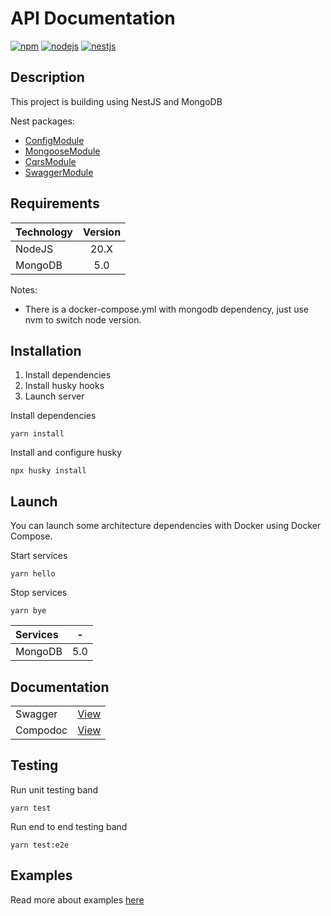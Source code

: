 # API Documentation

[![npm](https://badge.fury.io/js/npm.svg)](https://badge.fury.io/js/npm)
[![nodejs](https://img.shields.io/badge/node-v20.10.0-blue)](https://nodejs.org/en/download/)
[![nestjs](https://img.shields.io/badge/nestjs-10.2.7-red)](https://nestjs.com/)

## Description

This project is building using NestJS and MongoDB

Nest packages:

- [ConfigModule](https://docs.nestjs.com/techniques/configuration)
- [MongooseModule](https://docs.nestjs.com/techniques/mongodb)
- [CqrsModule](https://docs.nestjs.com/recipes/cqrs)
- [SwaggerModule](https://docs.nestjs.com/openapi/introduction)

## Requirements

|Technology |Version|
|:----------|:-----:|
| NodeJS    | 20.X  |
| MongoDB   | 5.0   |

Notes:

- There is a docker-compose.yml with mongodb dependency, just use nvm to switch node version.

## Installation

1. Install dependencies
2. Install husky hooks
3. Launch server

Install dependencies

```shell
yarn install
```

Install and configure husky

```shell
npx husky install
```

## Launch

You can launch some architecture dependencies with Docker using Docker Compose.

Start services

```shell
yarn hello
```

Stop services

```shell
yarn bye
```

| Services |  -   |
|:---------|:----:|
| MongoDB  | 5.0  |

## Documentation

|          |                                                       |
|:---------|:------------------------------------------------------|
| Swagger  | [View](http://localhost:3000/docs)                    |
| Compodoc | [View](https://docs.nestjs.com/recipes/documentation) |

## Testing

Run unit testing band

```shell
yarn test
```

Run end to end testing band

```shell
yarn test:e2e
```

## Examples

Read more about examples [here](/EXAMPLE.md)